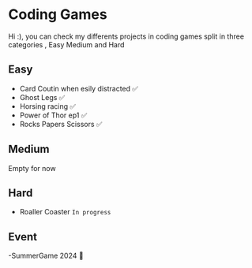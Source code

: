 # Coding Games 

Hi :), you can check my differents projects in coding games split in three categories , Easy Medium and Hard 

## Easy 
 - Card Coutin when esily distracted :white_check_mark:
 - Ghost Legs :white_check_mark:
 - Horsing racing :white_check_mark:
 - Power of Thor ep1 :white_check_mark:
 - Rocks Papers Scissors :white_check_mark: 

## Medium 
  Empty for now 

## Hard 
 - Roaller Coaster `In progress`


## Event
-SummerGame 2024 🩶
 
